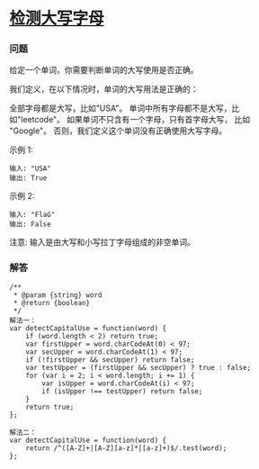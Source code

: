 # [检测大写字母](https://leetcode-cn.com/problems/detect-capital)

### 问题

给定一个单词，你需要判断单词的大写使用是否正确。

我们定义，在以下情况时，单词的大写用法是正确的：

全部字母都是大写，比如"USA"。
单词中所有字母都不是大写，比如"leetcode"。
如果单词不只含有一个字母，只有首字母大写， 比如 "Google"。
否则，我们定义这个单词没有正确使用大写字母。

示例 1:

```
输入: "USA"
输出: True
```
示例 2:

```
输入: "FlaG"
输出: False
```
注意: 输入是由大写和小写拉丁字母组成的非空单词。

### 解答

```
/**
 * @param {string} word
 * @return {boolean}
 */
解法一：
var detectCapitalUse = function(word) {
    if (word.length < 2) return true;
    var firstUpper = word.charCodeAt(0) < 97;
    var secUpper = word.charCodeAt(1) < 97;
    if (!firstUpper && secUpper) return false;
    var testUpper = (firstUpper && secUpper) ? true : false;
    for (var i = 2; i < word.length; i += 1) {
        var isUpper = word.charCodeAt(i) < 97;
        if (isUpper !== testUpper) return false;
    }
    return true;
};

解法二：
var detectCapitalUse = function(word) {
    return /^([A-Z]+|[A-Z][a-z]*|[a-z]+)$/.test(word);
};
```